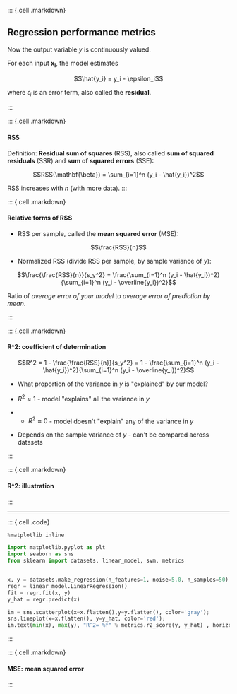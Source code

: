 

::: {.cell .markdown}
## Regression performance metrics

Now the output variable $y$ is continuously valued.

For each input $\mathbf{x_i}$, the model estimates

$$\hat{y_i} = y_i - \epsilon_i$$

where $\epsilon_i$ is an error term, also called the **residual**.

:::

::: {.cell .markdown}

#### RSS

Definition: **Residual sum of squares** (RSS), also called **sum of squared residuals** (SSR) and **sum of squared errors** (SSE):

$$RSS(\mathbf{\beta}) = \sum_{i=1}^n (y_i - \hat{y_i})^2$$

RSS increases with $n$ (with more data).
:::


::: {.cell .markdown}

#### Relative forms of RSS

* RSS per sample, called the **mean squared error** (MSE): 

$$\frac{RSS}{n}$$

* Normalized RSS (divide RSS per sample, by sample variance of $y$):

$$\frac{\frac{RSS}{n}}{s_y^2} = 
\frac{\sum_{i=1}^n (y_i - \hat{y_i})^2}{\sum_{i=1}^n (y_i - \overline{y_i})^2}$$

Ratio of _average error of your model_ to _average error of prediction by mean_.

:::


::: {.cell .markdown}

#### R^2: coefficient of determination


$$R^2 = 1 - \frac{\frac{RSS}{n}}{s_y^2} = 1 -
\frac{\sum_{i=1}^n (y_i - \hat{y_i})^2}{\sum_{i=1}^n (y_i - \overline{y_i})^2}$$

* What proportion of the variance in $y$ is "explained" by our model?
* $R^2 \approx 1$ - model "explains" all the variance in $y$
* * $R^2 \approx 0$ - model doesn't "explain" any of the variance in $y$

* Depends on the sample variance of $y$ - can't be compared across datasets

:::

::: {.cell .markdown}

#### R^2: illustration

:::

---

::: {.cell .code}
```python
%matplotlib inline

import matplotlib.pyplot as plt
import seaborn as sns
from sklearn import datasets, linear_model, svm, metrics


x, y = datasets.make_regression(n_features=1, noise=5.0, n_samples=50)
regr = linear_model.LinearRegression()
fit = regr.fit(x, y)
y_hat = regr.predict(x)

im = sns.scatterplot(x=x.flatten(),y=y.flatten(), color='gray');
sns.lineplot(x=x.flatten(), y=y_hat, color='red');
im.text(min(x), max(y), "R^2= %f" % metrics.r2_score(y, y_hat) , horizontalalignment='left', size='medium', color='red');

```
:::


::: {.cell .markdown}

#### MSE: mean squared error

:::



